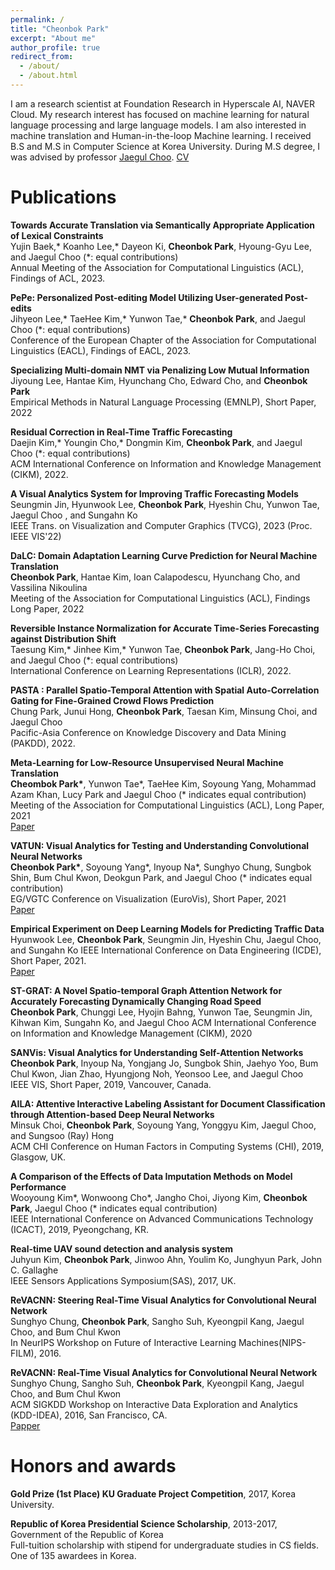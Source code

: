 ```yaml
---
permalink: /
title: "Cheonbok Park"
excerpt: "About me"
author_profile: true
redirect_from: 
  - /about/
  - /about.html
---
```



I am a research scientist at Foundation Research in Hyperscale AI, NAVER Cloud. My research interest has focused on machine learning for natural language processing and large language models. I am also interested in machine translation and Human-in-the-loop Machine learning.  I received B.S and M.S in Computer Science at Korea University. During M.S degree, I was advised by professor [Jaegul Choo](https://sites.google.com/site/jaegulchoo/). [CV](https://www.dropbox.com/s/3qtsl75zwq6tjhl/%EB%B0%95%EC%B2%9C%EB%B3%B5_CV.pdf?dl=0)

Publications
======

**Towards Accurate Translation via Semantically Appropriate Application of Lexical Constraints** <br>
Yujin Baek,* Koanho Lee,* Dayeon Ki, **Cheonbok Park**, Hyoung-Gyu Lee, and Jaegul Choo (*: equal contributions) <br>
Annual Meeting of the Association for Computational Linguistics (ACL), Findings of ACL, 2023. 


**PePe: Personalized Post-editing Model Utilizing User-generated Post-edits** <br>
Jihyeon Lee,* TaeHee Kim,* Yunwon Tae,* **Cheonbok Park**, and Jaegul Choo (*: equal contributions) <br>
Conference of the European Chapter of the Association for Computational Linguistics (EACL), Findings of EACL, 2023. 


**Specializing Multi-domain NMT via Penalizing Low Mutual Information** <br>
Jiyoung Lee, Hantae Kim, Hyunchang Cho, Edward Cho, and  **Cheonbok Park** <br>
Empirical Methods in Natural Language Processing (EMNLP), Short Paper, 2022


**Residual Correction in Real-Time Traffic Forecasting**<br>
Daejin Kim,* Youngin Cho,* Dongmin Kim, **Cheonbok Park**, and Jaegul Choo (*: equal contributions) <br>
ACM International Conference on Information and Knowledge Management (CIKM), 2022.


**A Visual Analytics System for Improving Traffic Forecasting Models**<br>
Seungmin Jin, Hyunwook Lee, **Cheonbok Park**, Hyeshin Chu, Yunwon Tae, Jaegul Choo , and Sungahn Ko <br>
IEEE Trans. on Visualization and Computer Graphics (TVCG), 2023 (Proc. IEEE VIS'22)

**DaLC: Domain Adaptation Learning Curve Prediction for Neural Machine Translation** <br>
**Cheonbok Park**, Hantae Kim, Ioan Calapodescu, Hyunchang Cho, and Vassilina Nikoulina <br>
Meeting of the Association for Computational Linguistics (ACL), Findings Long Paper, 2022

**Reversible Instance Normalization for Accurate Time-Series Forecasting against Distribution Shift**<br>
Taesung Kim,* Jinhee Kim,* Yunwon Tae, **Cheonbok Park**, Jang-Ho Choi, and Jaegul Choo (*: equal contributions) <br>
International Conference on Learning Representations (ICLR), 2022.

**PASTA : Parallel Spatio-Temporal Attention with Spatial Auto-Correlation Gating for Fine-Grained Crowd Flows Prediction**<br>
Chung Park, Junui Hong, **Cheonbok Park**, Taesan Kim, Minsung Choi, and Jaegul Choo <br> 
Pacific-Asia Conference on Knowledge Discovery and Data Mining (PAKDD), 2022.

**Meta-Learning for Low-Resource Unsupervised Neural Machine Translation** <br> **Cheombok Park\***, Yunwon Tae\*, TaeHee Kim, Soyoung Yang, Mohammad Azam Khan, Lucy Park and Jaegul Choo (* indicates equal contribution) <br>
 Meeting of the Association for Computational Linguistics (ACL), Long Paper, 2021 <br> [Paper](https://www.dropbox.com/s/q9o5ohmga8bp0dz/ACL2021_MetaGUMT.pdf?dl=0)

**VATUN: Visual Analytics for Testing and Understanding Convolutional Neural Networks** <br> **Cheonbok Park\***, Soyoung Yang\*, Inyoup Na\*, Sunghyo Chung, Sungbok Shin, Bum Chul Kwon, Deokgun Park, and Jaegul Choo (* indicates equal contribution)<br>
EG/VGTC Conference on Visualization (EuroVis), Short Paper, 2021 <br> [Paper]()

**Empirical Experiment on Deep Learning Models for Predicting Traffic Data** <br> Hyunwook Lee, **Cheonbok Park**, Seungmin Jin, Hyeshin Chu, Jaegul Choo, and Sungahn Ko
IEEE International Conference on Data Engineering (ICDE), Short Paper, 2021. <br> [Paper]()


**ST-GRAT: A Novel Spatio-temporal Graph Attention Network for Accurately Forecasting Dynamically Changing Road Speed** <br>
**Cheonbok Park**, Chunggi Lee, Hyojin Bahng, Yunwon Tae, Seungmin Jin, Kihwan Kim, Sungahn Ko, and Jaegul Choo
ACM International Conference on Information and Knowledge Management (CIKM), 2020 <br>


**SANVis: Visual Analytics for Understanding Self-Attention Networks** <br>
**Cheonbok Park**, Inyoup Na, Yongjang Jo, Sungbok Shin, Jaehyo Yoo, Bum Chul Kwon, Jian Zhao, Hyungjong Noh, Yeonsoo Lee, and Jaegul Choo <br>
IEEE VIS, Short Paper, 2019, Vancouver, Canada. <br> 


**AILA: Attentive Interactive Labeling Assistant for Document Classification through Attention-based Deep Neural Networks** <br>
Minsuk Choi, **Cheonbok Park**, Soyoung Yang, Yonggyu Kim, Jaegul Choo, and Sungsoo (Ray) Hong <br>
ACM CHI Conference on Human Factors in Computing Systems (CHI), 2019, Glasgow, UK. <br> 

**A Comparison of the Effects of Data Imputation Methods on Model Performance** <br>
Wooyoung Kim\*, Wonwoong Cho\*, Jangho Choi, Jiyong Kim, **Cheonbok Park**, Jaegul Choo (* indicates equal contribution)<br>
IEEE International Conference on Advanced Communications Technology (ICACT), 2019, Pyeongchang, KR. <br> 

**Real-time UAV sound detection and analysis system** <br>
Juhyun Kim, **Cheonbok Park**, Jinwoo Ahn, Youlim Ko, Junghyun Park, John C. Gallaghe <br>
IEEE Sensors Applications Symposium(SAS), 2017, UK. <br> 

**ReVACNN: Steering Real-Time Visual Analytics for Convolutional Neural Network** <br>
Sunghyo Chung, **Cheonbok Park**, Sangho Suh, Kyeongpil Kang, Jaegul Choo, and Bum Chul Kwon <br>
In NeurIPS Workshop on Future of Interactive Learning Machines(NIPS-FILM), 2016. <br> 

**ReVACNN: Real-Time Visual Analytics for Convolutional Neural Network** <br>
Sunghyo Chung, Sangho Suh, **Cheonbok Park**, Kyeongpil Kang, Jaegul Choo, and Bum Chul Kwon <br>
ACM SIGKDD Workshop on Interactive Data Exploration and Analytics (KDD-IDEA), 2016, San Francisco, CA. <br> [Papper]()

Honors and awards
======
**Gold Prize (1st Place) KU Graduate Project Competition**, 2017, Korea University.

**Republic of Korea Presidential Science Scholarship**, 2013-2017, Government of the Republic of Korea <br>
Full-tuition scholarship with stipend for undergraduate studies in CS fields. One of 135 awardees in Korea.
